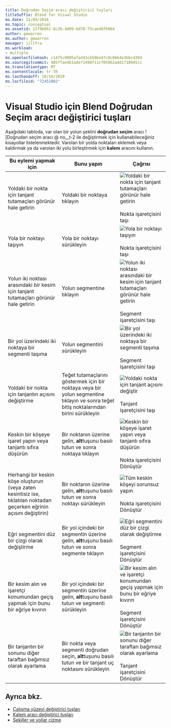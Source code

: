 ```yaml
---
title: Doğrudan Seçim aracı değiştirici tuşları
titleSuffix: Blend for Visual Studio
ms.date: 11/04/2016
ms.topic: conceptual
ms.assetid: 21f9b951-dc2b-4d09-bd70-75caed8fb964
author: gewarren
ms.author: gewarren
manager: jillfra
ms.workload:
- multiple
ms.openlocfilehash: c1475c0005afad43cb58be47c8c0b64e3bbcd30d
ms.sourcegitcommit: 485ffaedb1ade71490f11cf05962add1718945cc
ms.translationtype: MT
ms.contentlocale: tr-TR
ms.lasthandoff: 10/16/2019
ms.locfileid: "72451082"
---
```

# <a name="direct-selection-tool-modifier-keys-in-blend-for-visual-studio"></a>Visual Studio için Blend Doğrudan Seçim aracı değiştirici tuşları

Aşağıdaki tabloda, var olan bir yolun şeklini **doğrudan seçim** aracı ![Doğrudan seçim aracı @ no__t-2 ile değiştirmek için kullanabileceğiniz kısayollar listelenmektedir. Varolan bir yolda noktaları eklemek veya kaldırmak ya da varolan iki yolu birleştirmek için **kalem** aracını kullanın.

|Bu eylemi yapmak için|Bunu yapın|Çağrısı|
| - |-------------|-------------|
|Yoldaki bir nokta için tanjant tutamaçları görünür hale getirin|Yoldaki bir noktaya tıklayın|![Yoldaki bir nokta için tanjant tutamaçları görünür hale getirin](../designers/media/cfcc5f41-a666-4524-a958-50b9051130ca.png)<br /><br /> Nokta işaretçisini taşı|
|Yola bir noktayı taşıyın|Yola bir noktayı sürükleyin|![Yola bir noktayı taşıyın](../designers/media/cfcc5f41-a666-4524-a958-50b9051130ca.png)<br /><br /> Nokta işaretçisini taşı|
|Yolun iki noktası arasındaki bir kesim için tanjant tutamaçları görünür hale getirin|Yolun segmentine tıklayın|![Yolun iki noktası arasındaki bir kesim için tanjant tutamaçları görünür hale getirin](../designers/media/2ace930f-98fa-410b-92cf-7a4b88503ee7.png)<br /><br /> Segment işaretçisini taşı|
|Bir yol üzerindeki iki noktaya bir segmenti taşıma|Yolun segmentini sürükleyin|![Bir yol üzerindeki iki noktaya bir segmenti taşıma](../designers/media/2ace930f-98fa-410b-92cf-7a4b88503ee7.png)<br /><br /> Segment işaretçisini taşı|
|Yoldaki bir nokta için tanjantın açısını değiştirme|Teğet tutamaçlarını göstermek için bir noktaya veya bir yolun segmentine tıklayın ve sonra teğet bitiş noktalarından birini sürükleyin|![Yoldaki nokta için tanjant açısını değiştir](../designers/media/beb1a907-1e50-450c-aab3-4d7026f5e426.png)<br /><br /> Tanjant işaretçisini taşı|
|Keskin bir köşeye işaret yapın veya tanjantı sıfıra düşürün|Bir noktanın üzerine gelin, **alt**tuşunu basılı tutun ve sonra noktaya tıklayın|![Keskin bir köşeye işaret yapın veya tanjantı sıfıra düşürün](../designers/media/21197b10-aba4-4a9d-8145-647d0ba8e518.png)<br /><br /> Nokta işaretçisini Dönüştür|
|Herhangi bir keskin köşe oluşturun (veya zaten kesintisiz ise, tıklatılan noktadan geçerken eğrinin açısını değiştirin)|Bir noktanın üzerine gelin, **alt**tuşunu basılı tutun ve sonra noktayı sürükleyin|![Tüm keskin köşeyi sorunsuz yapın](../designers/media/21197b10-aba4-4a9d-8145-647d0ba8e518.png)<br /><br /> Nokta işaretçisini Dönüştür|
|Eğri segmentini düz bir çizgi olarak değiştirme|Bir yol içindeki bir segmentin üzerine gelin, **alt**tuşunu basılı tutun ve sonra segmente tıklayın|![Eğri segmentini düz bir çizgi olarak değiştirme](../designers/media/975a855a-8536-441f-97ed-2f1496e416bf.png)<br /><br /> Segment işaretçisini Dönüştür|
|Bir kesim alın ve işaretçi konumundan geçiş yapmak için bunu bir eğriye kıvırın|Bir yol içindeki bir segmentin üzerine gelin, **alt**tuşunu basılı tutun ve segmenti sürükleyin|![Bir kesim alın ve işaretçi konumundan geçiş yapmak için bunu bir eğriye kıvırın](../designers/media/975a855a-8536-441f-97ed-2f1496e416bf.png)<br /><br /> Segment işaretçisini Dönüştür|
|Bir tanjantın bir sonunu diğer taraftan bağımsız olarak ayarlama|Bir nokta veya segmenti doğrudan seçin, **alt**tuşunu basılı tutun ve bir tanjant uç noktasını sürükleyin|![Bir tanjantın bir sonunu diğer taraftan bağımsız olarak ayarlama](../designers/media/923951da-4081-4f8b-bebc-0f1f64d87504.png)<br /><br /> Tanjant işaretçisini Dönüştür|

## <a name="see-also"></a>Ayrıca bkz.

- [Çalışma yüzeyi değiştirici tuşları](../xaml-tools/artboard-modifier-keys-in-blend.md)
- [Kalem aracı değiştirici tuşları](../xaml-tools/pen-tool-modifier-keys-in-blend.md)
- [Şekiller ve yollar çizme](../xaml-tools/draw-shapes-and-paths.md)